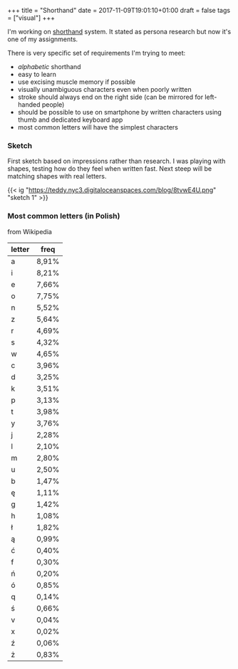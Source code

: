 +++
title = "Shorthand"
date = 2017-11-09T19:01:10+01:00
draft = false
tags = ["visual"]
+++

I'm working on [shorthand](https://en.wikipedia.org/wiki/Shorthand#Classification) system. It stated as persona research
but now it's one of my assignments.

There is very specific set of requirements I'm trying to meet:

- *alphabetic* shorthand
- easy to learn
- use excising muscle memory if possible
- visually unambiguous characters even when poorly written
- stroke should always end on the right side (can be mirrored for left-handed people)
- should be possible to use on smartphone by written characters using thumb and dedicated keyboard app
- most common letters will have the simplest characters

### Sketch

First sketch based on impressions rather than research. I was playing
with shapes, testing how do they feel when written fast. Next steep will be
matching shapes with real letters.

{{< ig "https://teddy.nyc3.digitaloceanspaces.com/blog/8tvwE4U.png" "sketch 1" >}}

### Most common letters (in Polish)

from Wikipedia

| letter | freq  |
|--------|-------|
| a      | 8,91% |
| i      | 8,21% |
| e      | 7,66% |
| o      | 7,75% |
| n      | 5,52% |
| z      | 5,64% |
| r      | 4,69% |
| s      | 4,32% |
| w      | 4,65% |
| c      | 3,96% |
| d      | 3,25% |
| k      | 3,51% |
| p      | 3,13% |
| t      | 3,98% |
| y      | 3,76% |
| j      | 2,28% |
| l      | 2,10% |
| m      | 2,80% |
| u      | 2,50% |
| b      | 1,47% |
| ę      | 1,11% |
| g      | 1,42% |
| h      | 1,08% |
| ł      | 1,82% |
| ą      | 0,99% |
| ć      | 0,40% |
| f      | 0,30% |
| ń      | 0,20% |
| ó      | 0,85% |
| q      | 0,14% |
| ś      | 0,66% |
| v      | 0,04% |
| x      | 0,02% |
| ź      | 0,06% |
| ż      | 0,83% |
